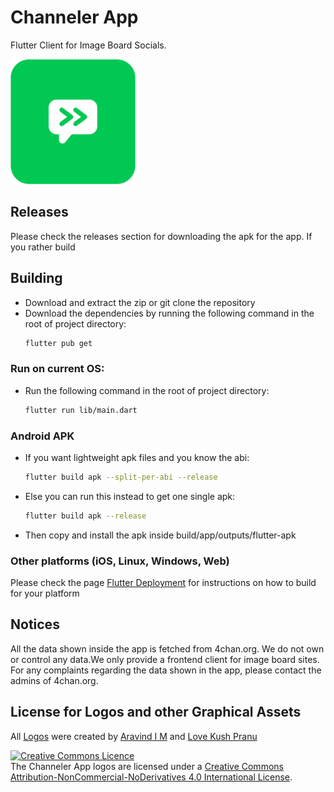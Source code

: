 # Channeler App
Flutter Client for Image Board Socials.

<img alt="Channeler App Logo" src="./assets/icon/icon_border.png" style="height:200px;width:200px"/>

## Releases
Please check the releases section for downloading the apk for the app. If you rather build

## Building
- Download and extract the zip or git clone the repository
- Download the dependencies by running the following command in the root of project directory:
  ```sh
  flutter pub get
  ```
### Run on current OS:
- Run the following command in the root of project directory:
  ```sh
  flutter run lib/main.dart
  ```

### Android APK
- If you want lightweight apk files and you know the abi:
  ```sh
  flutter build apk --split-per-abi --release
  ```

- Else you can run this instead to get one single apk:
  ```sh
  flutter build apk --release
  ```
- Then copy and install the apk inside build/app/outputs/flutter-apk

### Other platforms (iOS, Linux, Windows, Web)
Please check the page [Flutter Deployment](https://docs.flutter.dev/deployment) for instructions on how to build for your platform

## Notices
All the data shown inside the app is fetched from 4chan.org. We do not own or control any data.We only provide a frontend client for image board sites. For any complaints regarding the data shown in the app, please contact the admins of 4chan.org.

## License for Logos and other Graphical Assets
All [Logos](./assets/) were created by [Aravind I M](https://github.com/AravindIM) and [Love Kush Pranu](https://github.com/lutherleo)

<a rel="license" href="http://creativecommons.org/licenses/by-nc-nd/4.0/"><img alt="Creative Commons Licence" style="border-width:0" src="https://i.creativecommons.org/l/by-nc-nd/4.0/88x31.png" /></a><br />The Channeler App logos are licensed under a <a rel="license" href="http://creativecommons.org/licenses/by-nc-nd/4.0/">Creative Commons Attribution-NonCommercial-NoDerivatives 4.0 International License</a>.